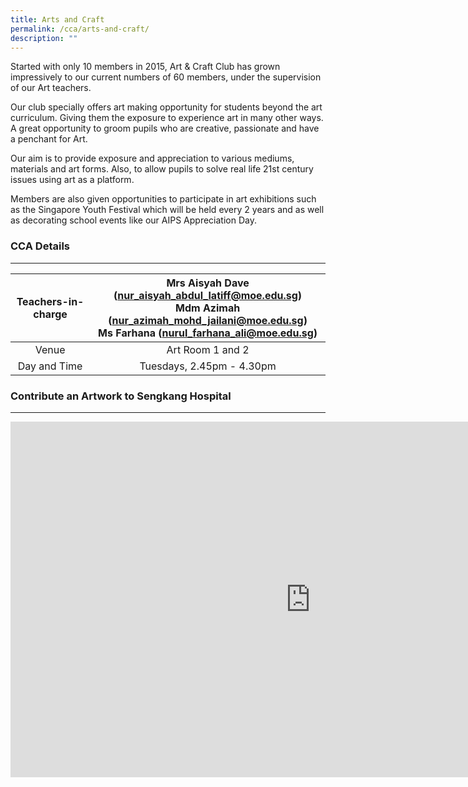```yaml
---
title: Arts and Craft
permalink: /cca/arts-and-craft/
description: ""
---
```

Started with only 10 members in 2015, Art &amp; Craft Club has grown impressively to our current numbers of 60 members, under the supervision of our Art teachers.

  

Our club specially offers art making opportunity for students beyond the art curriculum. Giving them the exposure to experience art in many other ways. A great opportunity to groom pupils who are creative, passionate and have a penchant for Art.

Our aim is to provide exposure and appreciation to various mediums, materials and art forms. Also, to allow pupils to solve real life 21st century issues using art as a platform.

  

Members are also given opportunities to participate in art exhibitions such as the Singapore Youth Festival which will be held every 2 years and as well as decorating school events like our AIPS Appreciation Day.

  

### CCA Details
-----------

| Teachers-in-charge | Mrs Aisyah Dave (nur_aisyah_abdul_latiff@moe.edu.sg) <br> Mdm Azimah (nur_azimah_mohd_jailani@moe.edu.sg) <br> Ms Farhana (nurul_farhana_ali@moe.edu.sg)  |
|:---:|:---:|
| Venue | Art Room 1 and 2 |
| Day and Time | Tuesdays, 2.45pm - 4.30pm 

### Contribute an Artwork to Sengkang Hospital
----------
<iframe allowfullscreen="true" height="569" width="960" frameborder="0" src="https://docs.google.com/presentation/d/e/2PACX-1vRgQyOggODcUJh3WoBrpIlIW7oDUKRTNQ-NTGQqLBsBGW_uiRTPL58frnhca9jZvzsTxVj8xmf-q5d_/embed?start=false&amp;loop=false&amp;delayms=3000"></iframe>